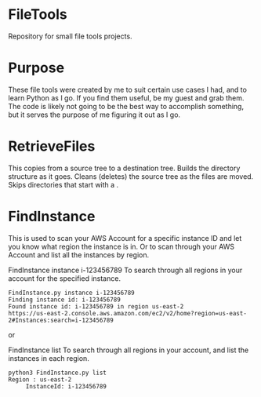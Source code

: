 # FileTools
Repository for small file tools projects.

# Purpose
These file tools were created by me to suit certain use cases I had,
and to learn Python as I go. If you find them useful, be my guest and grab them.
The code is likely not going to be the best way to accomplish something, but it
serves the purpose of me figuring it out as I go.

# RetrieveFiles
This copies from a source tree to a destination tree.
Builds the directory structure as it goes.
Cleans (deletes) the source tree as the files are moved.
Skips directories that start with a .

# FindInstance
This is used to scan your AWS Account for a specific instance ID and let you know what region
the instance is in. Or to scan through your AWS Account and list all the instances by region.

FindInstance instance i-123456789
To search through all regions in your account for the specified instance.

```
FindInstance.py instance i-123456789
Finding instance id: i-123456789
Found instance id: i-123456789 in region us-east-2
https://us-east-2.console.aws.amazon.com/ec2/v2/home?region=us-east-2#Instances:search=i-123456789
```
or

FindInstance list
To search through all regions in your account, and list the instances in each region.

```
python3 FindInstance.py list
Region : us-east-2
     InstanceId: i-123456789
```
